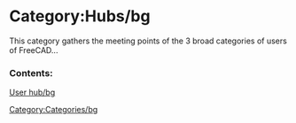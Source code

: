 # Category:Hubs/bg
This category gathers the meeting points of the 3 broad categories of users of FreeCAD\...

### Contents:

[User hub/bg](User_hub/bg.md)

[Category:Categories/bg](Category:Categories/bg.md)

